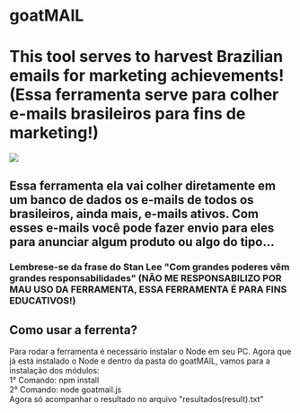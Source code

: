 # goatMAIL
<h1>This tool serves to harvest Brazilian emails for marketing achievements! (Essa ferramenta serve para colher e-mails brasileiros para fins de marketing!)</h1>
<img src="https://user-images.githubusercontent.com/121616883/210108254-feedaa44-4c1a-467d-902d-f80110f61db7.png">
<h2> Essa ferramenta ela vai colher diretamente em um banco de dados os e-mails de todos os brasileiros, ainda mais, e-mails ativos. Com esses e-mails você pode
fazer envio para eles para anunciar algum produto ou algo do tipo...</h2>
<h3> Lembrese-se da frase do Stan Lee "Com grandes poderes vêm grandes responsabilidades" (NÃO ME RESPONSABILIZO POR MAU USO DA FERRAMENTA, ESSA FERRAMENTA É PARA FINS EDUCATIVOS!)</h3>
<h2> Como usar a ferrenta?</h2>
Para rodar a ferramenta é necessário instalar o Node em seu PC.
Agora que já está instalado o Node e dentro da pasta do goatMAIL, vamos para a instalação dos módulos:<br>
1° Comando: npm install<br>
2° Comando: node goatmail.js<br>
Agora só acompanhar o resultado no arquivo "resultados(result).txt"

